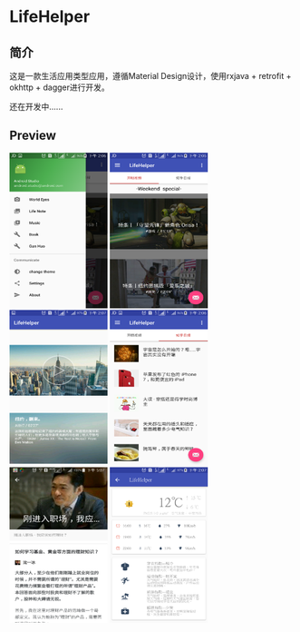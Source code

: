 # LifeHelper

## 简介
  这是一款生活应用类型应用，遵循Material Design设计，使用rxjava + retrofit + okhttp + dagger进行开发。


还在开发中......


## Preview
<img width="173" height="274"  src="/screen_shot/screen_shot01.png"></img>
<img width="173" height="274"  src="/screen_shot/screen_shot02.png"></img>
<img width="173" height="274"  src="/screen_shot/screen_shot03.png"></img>
<img width="173" height="274"  src="/screen_shot/screen_shot04.png"></img>
<img width="173" height="274"  src="/screen_shot/screen_shot05.png"></img>
<img width="173" height="274"  src="/screen_shot/screen_shot06.png"></img>


